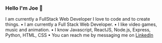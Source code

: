 ### Hello I'm Joe 👋
I am currently a FullStack Web Developer I love to code and to create things.
  • I am currently a Full Stack Web Developer.
  • I like video games, music and animation.
  • I know Javascript, ReactJS, Node.js, Express, Python, HTML, CSS
  • You can reach me by messaging me on [LinkedIn](www.linkedin.com/in/joseph-bay) 
